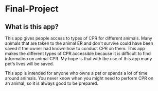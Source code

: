 # Final-Project

## What is this app?

This app gives people access to types of CPR for different animals. Many animals that are taken to the animal ER and don't survive could have been saved if the owner had known how to conduct CPR on them. This app makes the different types of CPR accessible because it is difficult to find information on animal CPR. My hope is that with the use of this app many pet's lives will be saved.

This app is intended for anyone who owns a pet or spends a lot of time around animals. You never know when you might need to perform CPR on an animal, so it is always good to be prepared.
